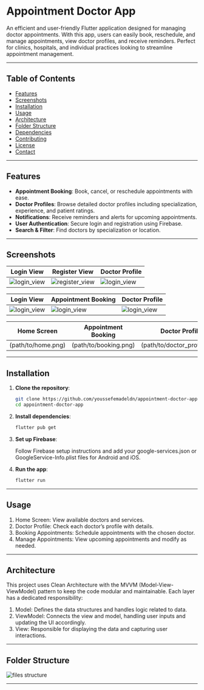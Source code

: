 # Appointment Doctor App

An efficient and user-friendly Flutter application designed for managing doctor appointments. With this app, users can easily book, reschedule, and manage appointments, view doctor profiles, and receive reminders. Perfect for clinics, hospitals, and individual practices looking to streamline appointment management.

---

## Table of Contents

- [Features](#features)
- [Screenshots](#screenshots)
- [Installation](#installation)
- [Usage](#usage)
- [Architecture](#architecture)
- [Folder Structure](#folder-structure)
- [Dependencies](#dependencies)
- [Contributing](#contributing)
- [License](#license)
- [Contact](#contact)

---

## Features

- **Appointment Booking**: Book, cancel, or reschedule appointments with ease.
- **Doctor Profiles**: Browse detailed doctor profiles including specialization, experience, and patient ratings.
- **Notifications**: Receive reminders and alerts for upcoming appointments.
- **User Authentication**: Secure login and registration using Firebase.
- **Search & Filter**: Find doctors by specialization or location.

---

## Screenshots

| Login View                        | Register View                      | Doctor Profile                    |
|-----------------------------------|------------------------------------|-----------------------------------|
|![login_view](https://github.com/user-attachments/assets/12fb163f-5cad-4faf-8748-178b27deb423)| ![register_view](https://github.com/user-attachments/assets/bf700dbf-0828-4d02-bc22-ec37acefb384)| ![login_view](https://github.com/user-attachments/assets/73fd10eb-8eee-46a1-9110-e7969d665b53)|

| Login View                        | Appointment Booking                | Doctor Profile                    |
|-----------------------------------|------------------------------------|-----------------------------------|
|![login_view](https://github.com/user-attachments/assets/12fb163f-5cad-4faf-8748-178b27deb423)| ![login_view](https://github.com/user-attachments/assets/32956415-a7a6-4d71-941e-6ed9d316931d)| ![login_view](https://github.com/user-attachments/assets/73fd10eb-8eee-46a1-9110-e7969d665b53)|

| Home Screen                       | Appointment Booking                | Doctor Profile                    |
|-----------------------------------|------------------------------------|-----------------------------------|
|               (path/to/home.png)  | (path/to/booking.png)              | (path/to/doctor_profile.png)      |

---

## Installation

1. **Clone the repository**:
   ```bash
   git clone https://github.com/youssefemadeldn/appointment-doctor-app.git
   cd appointment-doctor-app
2. **Install dependencies**:
   ```bash
   flutter pub get
3. **Set up Firebase**:
  
   Follow Firebase setup instructions and add your google-services.json or GoogleService-Info.plist files for Android and iOS.
4. **Run the app**:
   ```bash
   flutter run

---
  ## Usage
 1. Home Screen: View available doctors and services.
 2. Doctor Profile: Check each doctor’s profile with details.
 3. Booking Appointments: Schedule appointments with the chosen doctor.
 4. Manage Appointments: View upcoming appointments and modify as needed.
---
  ## Architecture
  
 This project uses Clean Architecture with the MVVM (Model-View-ViewModel) pattern to keep the code modular and maintainable. Each layer has a dedicated responsibility:
   1. Model: Defines the data structures and handles logic related to data.
   2. ViewModel: Connects the view and model, handling user inputs and updating the UI accordingly.
   3. View: Responsible for displaying the data and capturing user interactions.
---
  ## Folder Structure
  
 ![files structure](https://github.com/user-attachments/assets/f9a62bf5-aee1-4b78-a4b8-00fcbbba095d)

---

